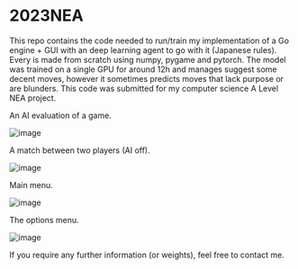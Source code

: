 # 2023NEA
This repo contains the code needed to run/train my implementation of a Go engine + GUI with an deep learning agent to go with it (Japanese rules). Every is made from scratch using numpy, pygame and pytorch. The model was trained on a single GPU for around 12h and manages suggest some decent moves, however it sometimes predicts moves that lack purpose or are blunders. This code was submitted for my computer science A Level NEA project. 

An AI evaluation of a game.

![image](https://user-images.githubusercontent.com/22745975/236506122-d0efd522-de02-4269-b305-b5b8f9c4c888.png)


A match between two players (AI off).

![image](https://user-images.githubusercontent.com/22745975/236506196-4ae10bf1-160e-47e9-ad0d-13a5f80a9ca9.png)


Main menu.

![image](https://user-images.githubusercontent.com/22745975/236505990-33a048de-8561-4388-84e2-550b041f74ba.png)


The options menu.

![image](https://user-images.githubusercontent.com/22745975/236506053-ba51d01e-8f01-42c9-a665-cc4946a6a1bd.png)



If you require any further information (or weights), feel free to contact me.
